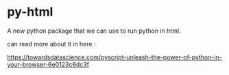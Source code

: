 # py-html
A new python package that we can use to run python in html.



can read more about it in here :

https://towardsdatascience.com/pyscript-unleash-the-power-of-python-in-your-browser-6e0123c6dc3f

